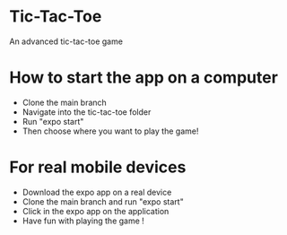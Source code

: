 # Tic-Tac-Toe
An advanced tic-tac-toe game

# How to start the app on a computer
- Clone the main branch
- Navigate into the tic-tac-toe folder
- Run "expo start" 
- Then choose where you want to play the game!

# For real mobile devices
- Download the expo app on a real device
- Clone the main branch and run "expo start"
- Click in the expo app on the application
- Have fun with playing the game !
